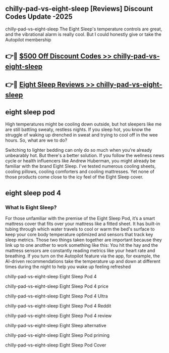 ## chilly-pad-vs-eight-sleep [Reviews​] Discount Codes Update -2025

chilly-pad-vs-eight-sleep The Eight Sleep's temperature controls are great, and the vibrational alarm is really cool. But I could honestly give or take the Autopilot membership

## 👉🔴 [$500 Off Discount Codes >> chilly-pad-vs-eight-sleep](http://download.freeplayer.one?title=chilly-pad-vs-eight-sleep&ref=18-ES)

## 👉🔴 [Eight Sleep Reviews >> chilly-pad-vs-eight-sleep](http://download.freeplayer.one?title=chilly-pad-vs-eight-sleep&ref=18-ES)

## eight sleep pod

High temperatures might be cooling down outside, but hot sleepers like me are still battling sweaty, restless nights. If you sleep hot, you know the struggle of waking up drenched in sweat and trying to cool off in the wee hours. So, what are we to do?

Switching to lighter bedding can only do so much when you're already unbearably hot. But there's a better solution. If you follow the wellness news cycle or health influencers like Andrew Huberman, you might already be familiar with the brand Eight Sleep. I've tested numerous cooling sheets, cooling pillows, cooling comforters and cooling mattresses. Yet none of those products come close to the icy feel of the Eight Sleep cover.

## eight sleep pod 4

### What Is Eight Sleep?

For those unfamiliar with the premise of the Eight Sleep Pod, it’s a smart mattress cover that fits over your mattress like a fitted sheet. It has built-in tubing through which water travels to cool or warm the bed's surface to keep your core body temperature optimized and sensors that track key sleep metrics. Those two things taken together are important because they link up to one another to work something like this: You hit the hay and the mattress sensors are constantly reading metrics like your heart rate and breathing. If you turn on the Autopilot feature via the app, for example, the AI-driven recommendations take the temperature up and down at different times during the night to help you wake up feeling refreshed

chilly-pad-vs-eight-sleep Eight Sleep Pod 4

chilly-pad-vs-eight-sleep Eight Sleep Pod 4 price

chilly-pad-vs-eight-sleep Eight Sleep Pod 4 Ultra

chilly-pad-vs-eight-sleep Eight Sleep Pod 4 Reddit

chilly-pad-vs-eight-sleep Eight Sleep Pod 4 review

chilly-pad-vs-eight-sleep Eight Sleep alternative

chilly-pad-vs-eight-sleep Eight Sleep Pod priming

chilly-pad-vs-eight-sleep Eight Sleep Pod Cover